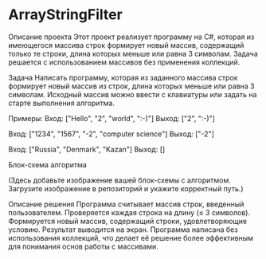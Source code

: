# ArrayStringFilter
Описание проекта
Этот проект реализует программу на C#, которая из имеющегося массива строк формирует новый массив, содержащий только те строки, длина которых меньше или равна 3 символам. Задача решается с использованием массивов без применения коллекций.

Задача
Написать программу, которая из заданного массива строк формирует новый массив из строк, длина которых меньше или равна 3 символам. Исходный массив можно ввести с клавиатуры или задать на старте выполнения алгоритма.

Примеры:
Вход: ["Hello", "2", "world", ":-)"]
Выход: ["2", ":-)"]

Вход: ["1234", "1567", "-2", "computer science"]
Выход: ["-2"]

Вход: ["Russia", "Denmark", "Kazan"]
Выход: []

Блок-схема алгоритма

(Здесь добавьте изображение вашей блок-схемы с алгоритмом. Загрузите изображение в репозиторий и укажите корректный путь.)

Описание решения
Программа считывает массив строк, введенный пользователем.
Проверяется каждая строка на длину (≤ 3 символов).
Формируется новый массив, содержащий строки, удовлетворяющие условию.
Результат выводится на экран.
Программа написана без использования коллекций, что делает её решение более эффективным для понимания основ работы с массивами.
